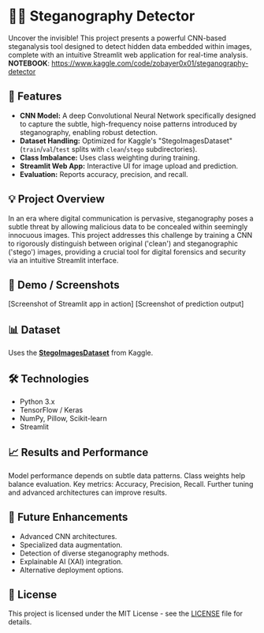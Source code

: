 # 🕵️‍♀️ Steganography Detector

Uncover the invisible\! This project presents a powerful CNN-based steganalysis tool designed to detect hidden data embedded within images, complete with an intuitive Streamlit web application for real-time analysis.
**NOTEBOOK**: https://www.kaggle.com/code/zobayer0x01/steganography-detector

## 🌟 Features

  * **CNN Model:** A deep Convolutional Neural Network specifically designed to capture the subtle, high-frequency noise patterns introduced by steganography, enabling robust detection.
  * **Dataset Handling:** Optimized for Kaggle's "StegoImagesDataset" (`train`/`val`/`test` splits with `clean`/`stego` subdirectories).
  * **Class Imbalance:** Uses class weighting during training.
  * **Streamlit Web App:** Interactive UI for image upload and prediction.
  * **Evaluation:** Reports accuracy, precision, and recall.

## 💡 Project Overview

In an era where digital communication is pervasive, steganography poses a subtle threat by allowing malicious data to be concealed within seemingly innocuous images. This project addresses this challenge by training a CNN to rigorously distinguish between original ('clean') and steganographic ('stego') images, providing a crucial tool for digital forensics and security via an intuitive Streamlit interface.

## 📸 Demo / Screenshots

[Screenshot of Streamlit app in action]
[Screenshot of prediction output]

## 📊 Dataset

Uses the [**StegoImagesDataset**](https://www.kaggle.com/datasets/marcozuppelli/stegoimagesdataset/data) from Kaggle.


## 🛠️ Technologies

  * Python 3.x
  * TensorFlow / Keras
  * NumPy, Pillow, Scikit-learn
  * Streamlit


## 📈 Results and Performance

Model performance depends on subtle data patterns. Class weights help balance evaluation. Key metrics: Accuracy, Precision, Recall. Further tuning and advanced architectures can improve results.

## 🚀 Future Enhancements

  * Advanced CNN architectures.
  * Specialized data augmentation.
  * Detection of diverse steganography methods.
  * Explainable AI (XAI) integration.
  * Alternative deployment options.

## 📄 License

This project is licensed under the MIT License - see the [LICENSE](https://www.google.com/search?q=LICENSE) file for details.
